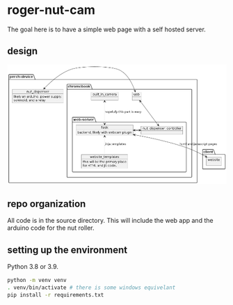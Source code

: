 # roger-nut-cam

The goal here is to have a simple web page with a self hosted server.

## design

![high level design diagram](doc/high-level-diagram.png "Design")

## repo organization

All code is in the source directory. This will include the web app and the arduino code for the nut roller. 

## setting up the environment

Python 3.8 or 3.9. 

```bash
python -m venv venv 
. venv/bin/activate # there is some windows equivelant
pip install -r requirements.txt
```